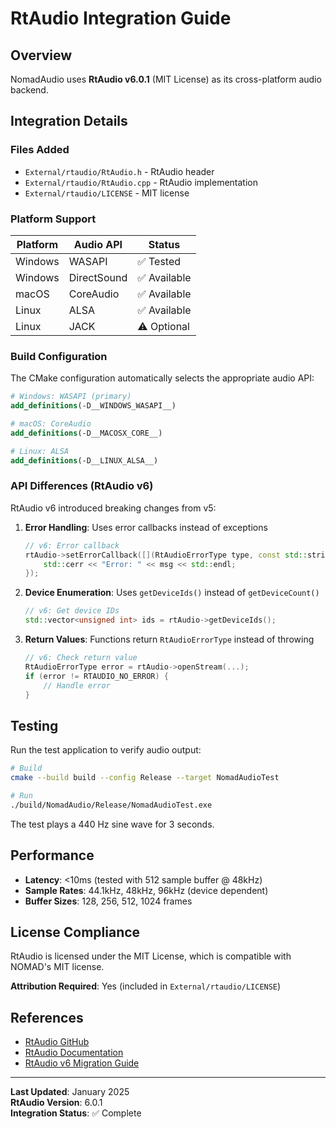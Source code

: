 # RtAudio Integration Guide

## Overview

NomadAudio uses **RtAudio v6.0.1** (MIT License) as its cross-platform audio backend.

## Integration Details

### Files Added
- `External/rtaudio/RtAudio.h` - RtAudio header
- `External/rtaudio/RtAudio.cpp` - RtAudio implementation
- `External/rtaudio/LICENSE` - MIT license

### Platform Support

| Platform | Audio API | Status |
|----------|-----------|--------|
| Windows  | WASAPI    | ✅ Tested |
| Windows  | DirectSound | ✅ Available |
| macOS    | CoreAudio | ✅ Available |
| Linux    | ALSA      | ✅ Available |
| Linux    | JACK      | ⚠️ Optional |

### Build Configuration

The CMake configuration automatically selects the appropriate audio API:

```cmake
# Windows: WASAPI (primary)
add_definitions(-D__WINDOWS_WASAPI__)

# macOS: CoreAudio
add_definitions(-D__MACOSX_CORE__)

# Linux: ALSA
add_definitions(-D__LINUX_ALSA__)
```

### API Differences (RtAudio v6)

RtAudio v6 introduced breaking changes from v5:

1. **Error Handling**: Uses error callbacks instead of exceptions
   ```cpp
   // v6: Error callback
   rtAudio->setErrorCallback([](RtAudioErrorType type, const std::string& msg) {
       std::cerr << "Error: " << msg << std::endl;
   });
   ```

2. **Device Enumeration**: Uses `getDeviceIds()` instead of `getDeviceCount()`
   ```cpp
   // v6: Get device IDs
   std::vector<unsigned int> ids = rtAudio->getDeviceIds();
   ```

3. **Return Values**: Functions return `RtAudioErrorType` instead of throwing
   ```cpp
   // v6: Check return value
   RtAudioErrorType error = rtAudio->openStream(...);
   if (error != RTAUDIO_NO_ERROR) {
       // Handle error
   }
   ```

## Testing

Run the test application to verify audio output:

```bash
# Build
cmake --build build --config Release --target NomadAudioTest

# Run
./build/NomadAudio/Release/NomadAudioTest.exe
```

The test plays a 440 Hz sine wave for 3 seconds.

## Performance

- **Latency**: <10ms (tested with 512 sample buffer @ 48kHz)
- **Sample Rates**: 44.1kHz, 48kHz, 96kHz (device dependent)
- **Buffer Sizes**: 128, 256, 512, 1024 frames

## License Compliance

RtAudio is licensed under the MIT License, which is compatible with NOMAD's MIT license.

**Attribution Required**: Yes (included in `External/rtaudio/LICENSE`)

## References

- [RtAudio GitHub](https://github.com/thestk/rtaudio)
- [RtAudio Documentation](http://www.music.mcgill.ca/~gary/rtaudio/)
- [RtAudio v6 Migration Guide](https://github.com/thestk/rtaudio/blob/master/doc/release.txt)

---

**Last Updated**: January 2025  
**RtAudio Version**: 6.0.1  
**Integration Status**: ✅ Complete
